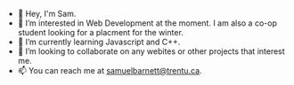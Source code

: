 - 👋 Hey, I'm Sam.
- 👀 I’m interested in Web Development at the moment. I am also a co-op student looking for a placment for the winter.
- 🌱 I’m currently learning Javascript and C++.
- 💞️ I’m looking to collaborate on any webites or other projects that interest me.
- 📫 You can reach me at samuelbarnett@trentu.ca.

<!---
SamuelBarnett/SamuelBarnett is a ✨ special ✨ repository because its `README.md` (this file) appears on your GitHub profile.
You can click the Preview link to take a look at your changes.
--->
